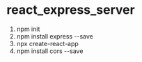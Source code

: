 # react_express_server

1. npm init
2. npm install express --save
3. npx create-react-app
4. npm install cors --save
